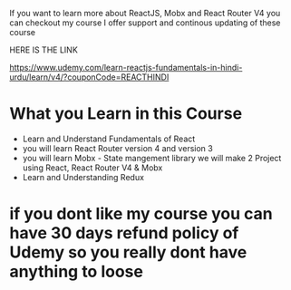 If you want to learn more about ReactJS, Mobx and React Router V4 you can checkout my course I offer support and continous updating of these course

HERE IS THE LINK 

https://www.udemy.com/learn-reactjs-fundamentals-in-hindi-urdu/learn/v4/?couponCode=REACTHINDI

# What you Learn in this Course

- Learn and Understand Fundamentals of React
- you will learn React Router version 4 and version 3
- you will learn Mobx - State mangement library we will make 2 Project using React, React Router V4 & Mobx
- Learn and Understanding Redux

# if you dont like my course you can have 30 days refund policy of Udemy so you really dont have anything to loose
